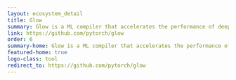 ```yaml
---
layout: ecosystem_detail
title: Glow
summary: Glow is a ML compiler that accelerates the performance of deep learning frameworks on different hardware platforms.
link: https://github.com/pytorch/glow
order: 6
summary-home: Glow is a ML compiler that accelerates the performance of deep learning frameworks on different hardware platforms.
featured-home: true
logo-class: tool
redirect_to: https://github.com/pytorch/glow
---
```

